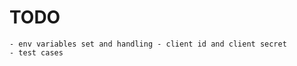 



# TODO
    

    - env variables set and handling - client id and client secret
    - test cases
    